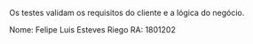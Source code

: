 Os testes validam os requisitos do cliente e a lógica do negócio.

Nome: Felipe Luis Esteves Riego
RA: 1801202
